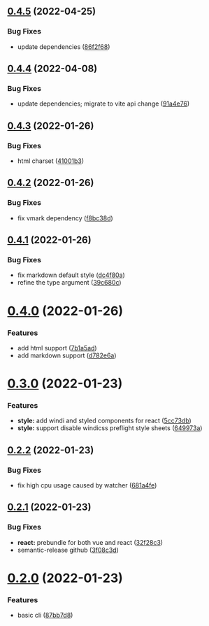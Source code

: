 ## [0.4.5](https://github.com/yxonic/vite-serve/compare/v0.4.4...v0.4.5) (2022-04-25)


### Bug Fixes

* update dependencies ([86f2f68](https://github.com/yxonic/vite-serve/commit/86f2f68babfac3fbb5288c0a7455a30a60a04102))

## [0.4.4](https://github.com/yxonic/vite-serve/compare/v0.4.3...v0.4.4) (2022-04-08)


### Bug Fixes

* update dependencies; migrate to vite api change ([91a4e76](https://github.com/yxonic/vite-serve/commit/91a4e76a3ec510363f6a2dd9899dbdb59865dfdd))

## [0.4.3](https://github.com/yxonic/vite-serve/compare/v0.4.2...v0.4.3) (2022-01-26)


### Bug Fixes

* html charset ([41001b3](https://github.com/yxonic/vite-serve/commit/41001b3811a8831fe430c66fb6cca32229bb1d71))

## [0.4.2](https://github.com/yxonic/vite-serve/compare/v0.4.1...v0.4.2) (2022-01-26)


### Bug Fixes

* fix vmark dependency ([f8bc38d](https://github.com/yxonic/vite-serve/commit/f8bc38d68492a656ba33420b0e888bb8f25dd99e))

## [0.4.1](https://github.com/yxonic/vite-serve/compare/v0.4.0...v0.4.1) (2022-01-26)


### Bug Fixes

* fix markdown default style ([dc4f80a](https://github.com/yxonic/vite-serve/commit/dc4f80a1d33ec8fcdbdb7e8af366aad5ae28fcad))
* refine the type argument ([39c680c](https://github.com/yxonic/vite-serve/commit/39c680c3b9871db51adcafe91f8cc1a5d3ca7f52))

# [0.4.0](https://github.com/yxonic/vite-serve/compare/v0.3.0...v0.4.0) (2022-01-26)


### Features

* add html support ([7b1a5ad](https://github.com/yxonic/vite-serve/commit/7b1a5ad4774017bceaa58d86f256aecebc190f97))
* add markdown support ([d782e6a](https://github.com/yxonic/vite-serve/commit/d782e6ac49409b761dcd638b2a093e2d357298a7))

# [0.3.0](https://github.com/yxonic/vite-serve/compare/v0.2.2...v0.3.0) (2022-01-23)


### Features

* **style:** add windi and styled components for react ([5cc73db](https://github.com/yxonic/vite-serve/commit/5cc73db8c916ed5621aa2787129d4a4bba223c68))
* **style:** support disable windicss preflight style sheets ([649973a](https://github.com/yxonic/vite-serve/commit/649973aac92ac2b11db24198c938e5d44ea38d51))

## [0.2.2](https://github.com/yxonic/vite-serve/compare/v0.2.1...v0.2.2) (2022-01-23)


### Bug Fixes

* fix high cpu usage caused by watcher ([681a4fe](https://github.com/yxonic/vite-serve/commit/681a4fe31463599de4647ad228ad69d959186607))

## [0.2.1](https://github.com/yxonic/vite-serve/compare/v0.2.0...v0.2.1) (2022-01-23)


### Bug Fixes

* **react:** prebundle for both vue and react ([32f28c3](https://github.com/yxonic/vite-serve/commit/32f28c33be20fe9d065b2f4a7a7573cda89f75b6))
* semantic-release github ([3f08c3d](https://github.com/yxonic/vite-serve/commit/3f08c3d3faf829218dea9042f40388b580d7727f))

# [0.2.0](https://github.com/yxonic/vite-serve/compare/v0.1.8...v0.2.0) (2022-01-23)


### Features

* basic cli ([87bb7d8](https://github.com/yxonic/vite-serve/commit/87bb7d87499bc803f45ca74e18dc0d2e3558d73e))
